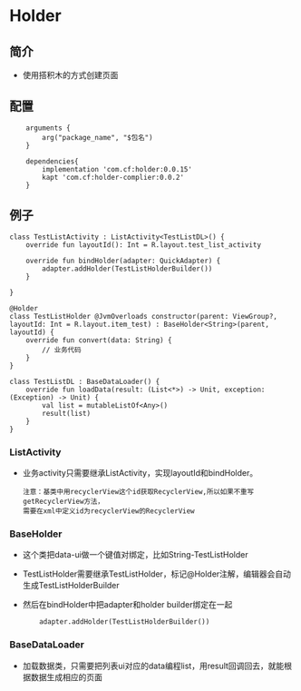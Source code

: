 # Holder
## 简介
* 使用搭积木的方式创建页面

## 配置

```
    arguments {
        arg("package_name", "$包名")
    }
    
    dependencies{
        implementation 'com.cf:holder:0.0.15'
        kapt 'com.cf:holder-complier:0.0.2'
    }
```

## 例子

```
class TestListActivity : ListActivity<TestListDL>() {
    override fun layoutId(): Int = R.layout.test_list_activity

    override fun bindHolder(adapter: QuickAdapter) {
        adapter.addHolder(TestListHolderBuilder())
    }

}

@Holder
class TestListHolder @JvmOverloads constructor(parent: ViewGroup?, layoutId: Int = R.layout.item_test) : BaseHolder<String>(parent, layoutId) {
    override fun convert(data: String) {
        // 业务代码
    }
}

class TestListDL : BaseDataLoader() {
    override fun loadData(result: (List<*>) -> Unit, exception: (Exception) -> Unit) {
        val list = mutableListOf<Any>()
        result(list)
    }
}
```

### ListActivity
- 业务activity只需要继承ListActivity，实现layoutId和bindHolder。
    ```
    注意：基类中用recyclerView这个id获取RecyclerView,所以如果不重写getRecyclerView方法，
    需要在xml中定义id为recyclerView的RecyclerView
    ```

### BaseHolder
- 这个类把data-ui做一个键值对绑定，比如String-TestListHolder
- TestListHolder需要继承TestListHolder，标记@Holder注解，编辑器会自动生成TestListHolderBuilder
- 然后在bindHolder中把adapter和holder builder绑定在一起

    ```
        adapter.addHolder(TestListHolderBuilder())
    ```
### BaseDataLoader

- 加载数据类，只需要把列表ui对应的data编程list，用result回调回去，就能根据数据生成相应的页面

